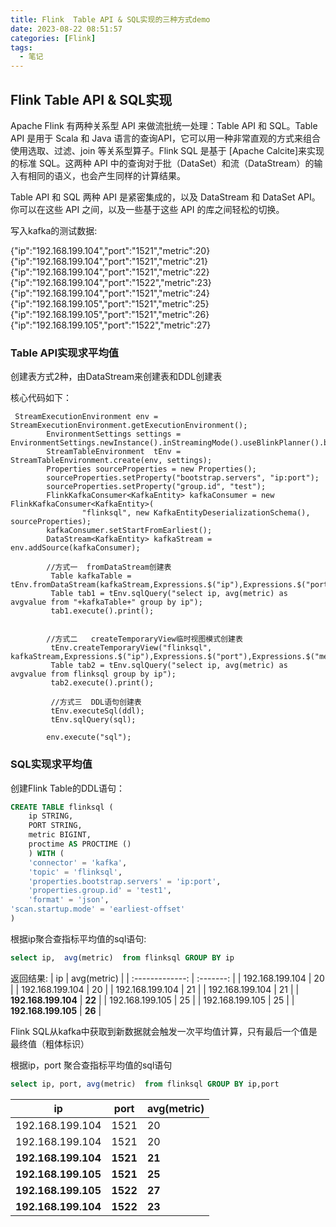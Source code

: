 ```yaml
---
title: Flink  Table API & SQL实现的三种方式demo
date: 2023-08-22 08:51:57
categories: [Flink]
tags:
  - 笔记
---
```


## Flink Table API & SQL实现

Apache Flink 有两种关系型 API 来做流批统一处理：Table API 和 SQL。Table API 是用于 Scala 和 Java 语言的查询API，它可以用一种非常直观的方式来组合使用选取、过滤、join 等关系型算子。Flink SQL 是基于 [Apache Calcite]来实现的标准 SQL。这两种 API 中的查询对于批（DataSet）和流（DataStream）的输入有相同的语义，也会产生同样的计算结果。

Table API 和 SQL 两种 API 是紧密集成的，以及 DataStream 和 DataSet API。你可以在这些 API 之间，以及一些基于这些 API 的库之间轻松的切换。

 <!-- more -->

写入kafka的测试数据:

{"ip":"192.168.199.104","port":"1521","metric":20}
{"ip":"192.168.199.104","port":"1521","metric":21}
{"ip":"192.168.199.104","port":"1521","metric":22}
{"ip":"192.168.199.104","port":"1522","metric":23}
{"ip":"192.168.199.104","port":"1521","metric":24}
{"ip":"192.168.199.105","port":"1521","metric":25}
{"ip":"192.168.199.105","port":"1521","metric":26}
{"ip":"192.168.199.105","port":"1522","metric":27}

### Table API实现求平均值

创建表方式2种，由DataStream来创建表和DDL创建表

核心代码如下：

```
 StreamExecutionEnvironment env = StreamExecutionEnvironment.getExecutionEnvironment();
        EnvironmentSettings settings =                    EnvironmentSettings.newInstance().inStreamingMode().useBlinkPlanner().build();
        StreamTableEnvironment  tEnv = StreamTableEnvironment.create(env, settings);
    	Properties sourceProperties = new Properties();
		sourceProperties.setProperty("bootstrap.servers", "ip:port");
		sourceProperties.setProperty("group.id", "test");
		FlinkKafkaConsumer<KafkaEntity> kafkaConsumer = new FlinkKafkaConsumer<KafkaEntity>(
				"flinksql", new KafkaEntityDeserializationSchema(), sourceProperties);
		kafkaConsumer.setStartFromEarliest();
		DataStream<KafkaEntity> kafkaStream = env.addSource(kafkaConsumer);
		
		//方式一  fromDataStream创建表
		 Table kafkaTable = tEnv.fromDataStream(kafkaStream,Expressions.$("ip"),Expressions.$("port"),Expressions.$("metric"));
	     Table tab1 = tEnv.sqlQuery("select ip, avg(metric) as avgvalue from "+kafkaTable+" group by ip");
		 tab1.execute().print();
		 
		 
		//方式二   createTemporaryView临时视图模式创建表
		 tEnv.createTemporaryView("flinksql", kafkaStream,Expressions.$("ip"),Expressions.$("port"),Expressions.$("metric"));
	     Table tab2 = tEnv.sqlQuery("select ip, avg(metric) as avgvalue from flinksql group by ip");
	     tab2.execute().print();
	     
	     //方式三  DDL语句创建表
	     tEnv.executeSql(ddl);
		 tEnv.sqlQuery(sql);
		
 		env.execute("sql");
```



### SQL实现求平均值

创建Flink Table的DDL语句：

```sql
CREATE TABLE flinksql (
	ip STRING,
	PORT STRING,
	metric BIGINT,
	proctime AS PROCTIME () 
	) WITH (
	'connector' = 'kafka',
	'topic' = 'flinksql',
	'properties.bootstrap.servers' = 'ip:port',
	'properties.group.id' = 'test1',
	'format' = 'json',
'scan.startup.mode' = 'earliest-offset' 
)
```
根据ip聚合查指标平均值的sql语句:
```sql
select ip,  avg(metric)  from flinksql GROUP BY ip
```
返回结果:
| ip              | avg(metric) |
| :-------------: | :-------: |
| 192.168.199.104 | 20        |
| 192.168.199.104 | 20        |
| 192.168.199.104 | 21        |
| 192.168.199.104 | 21        |
| **192.168.199.104** | **22**    |
| 192.168.199.105 | 25        |
| 192.168.199.105 | 25    |
| **192.168.199.105** | **26** |

Flink SQL从kafka中获取到新数据就会触发一次平均值计算，只有最后一个值是最终值（粗体标识）



根据ip，port 聚合查指标平均值的sql语句

```sql
select ip, port, avg(metric)  from flinksql GROUP BY ip,port 
```



| ip                  | port     | avg(metric) |
| ------------------- | -------- | ----------- |
| 192.168.199.104     | 1521     | 20          |
| 192.168.199.104     | 1521     | 20          |
| **192.168.199.104** | **1521** | **21**      |
| **192.168.199.105** | **1521** | **25**      |
| **192.168.199.105** | **1522** | **27**      |
| **192.168.199.104** | **1522** | **23**      |


